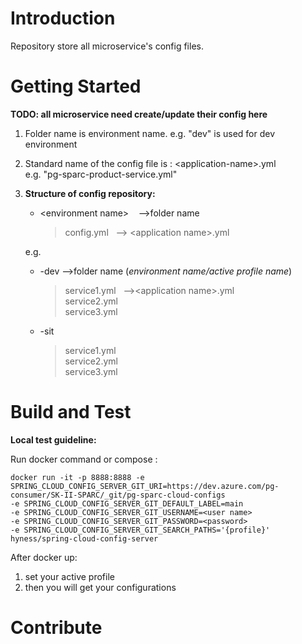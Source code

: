 # Introduction 
Repository store all microservice's config files. 

# Getting Started

<b>TODO: all microservice need create/update their config here</b>

1.	Folder name is environment name. e.g. "dev" is used for dev environment

2.	Standard name of the config file is :  \<application-name\>.yml
<br>e.g. "pg-sparc-product-service.yml"

3. <b>Structure of config repository:</b><br>
   
   * \<environment name\> &nbsp;&nbsp; -->folder name <br>
       > config.yml &nbsp;&nbsp;--> \<application name\>.yml <br>

    e.g.
    * -dev  -->folder name (*environment name/active profile name*)  
       > service1.yml &nbsp;&nbsp;-->\<application name\>.yml <br>
       > service2.yml <br>
       > service3.yml
    * -sit 
       > service1.yml   
       > service2.yml <br>
       > service3.yml


# Build and Test

<b>Local test guideline: </b><br>

Run docker command or compose :

````
docker run -it -p 8888:8888 -e SPRING_CLOUD_CONFIG_SERVER_GIT_URI=https://dev.azure.com/pg-consumer/SK-II-SPARC/_git/pg-sparc-cloud-configs 
-e SPRING_CLOUD_CONFIG_SERVER_GIT_DEFAULT_LABEL=main 
-e SPRING_CLOUD_CONFIG_SERVER_GIT_USERNAME=<user name>
-e SPRING_CLOUD_CONFIG_SERVER_GIT_PASSWORD=<password> 
-e SPRING_CLOUD_CONFIG_SERVER_GIT_SEARCH_PATHS='{profile}'
hyness/spring-cloud-config-server
````
After docker up: <br>
1. set your active profile 
2. then you will get your configurations 

# Contribute

